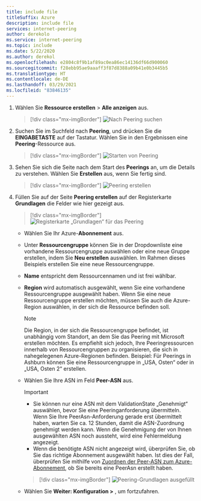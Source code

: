 ```yaml
---
title: include file
titleSuffix: Azure
description: include file
services: internet-peering
author: derekolo
ms.service: internet-peering
ms.topic: include
ms.date: 5/22/2020
ms.author: derekol
ms.openlocfilehash: e2804c8f9b1af89ac0ea86ec14136df66d900060
ms.sourcegitcommit: f28ebb95ae9aaaff3f87d8388a09b41e0b3445b5
ms.translationtype: HT
ms.contentlocale: de-DE
ms.lasthandoff: 03/29/2021
ms.locfileid: "83846135"
---
```

1. Wählen Sie **Ressource erstellen** > **Alle anzeigen** aus.

    > [!div class="mx-imgBorder"]
    > ![Nach Peering suchen](../media/setup-seeall.png)

1. Suchen Sie im Suchfeld nach **Peering**, und drücken Sie die **EINGABETASTE** auf der Tastatur. Wählen Sie in den Ergebnissen eine **Peering**-Ressource aus.

    > [!div class="mx-imgBorder"]
    > ![Starten von Peering](../media/setup-launch.png)

1. Sehen Sie sich die Seite nach dem Start des **Peerings** an, um die Details zu verstehen. Wählen Sie **Erstellen** aus, wenn Sie fertig sind.

    > [!div class="mx-imgBorder"]
    > ![Peering erstellen](../media/setup-create.png)

1. Füllen Sie auf der Seite **Peering erstellen** auf der Registerkarte **Grundlagen** die Felder wie hier gezeigt aus.

    > [!div class="mx-imgBorder"]
    > ![Registerkarte „Grundlagen“ für das Peering](../media/setup-basics-tab.png)

    * Wählen Sie Ihr Azure-**Abonnement** aus.
    * Unter **Ressourcengruppe** können Sie in der Dropdownliste eine vorhandene Ressourcengruppe auswählen oder eine neue Gruppe erstellen, indem Sie **Neu erstellen** auswählen. Im Rahmen dieses Beispiels erstellen Sie eine neue Ressourcengruppe.
    * **Name** entspricht dem Ressourcennamen und ist frei wählbar.
    * **Region** wird automatisch ausgewählt, wenn Sie eine vorhandene Ressourcengruppe ausgewählt haben. Wenn Sie eine neue Ressourcengruppe erstellen möchten, müssen Sie auch die Azure-Region auswählen, in der sich die Ressource befinden soll.

        > [!NOTE]
        > Die Region, in der sich die Ressourcengruppe befindet, ist unabhängig vom Standort, an dem Sie das Peering mit Microsoft erstellen möchten. Es empfiehlt sich jedoch, Ihre Peeringressourcen innerhalb von Ressourcengruppen zu organisieren, die sich in nahegelegenen Azure-Regionen befinden. Beispiel: Für Peerings in Ashburn können Sie eine Ressourcengruppe in „USA, Osten“ oder in „USA, Osten 2“ erstellen.

    * Wählen Sie Ihre ASN im Feld **Peer-ASN** aus.

        > [!IMPORTANT]
        > * Sie können nur eine ASN mit dem ValidationState „Genehmigt“ auswählen, bevor Sie eine Peeringanforderung übermitteln. Wenn Sie Ihre PeerAsn-Anforderung gerade erst übermittelt haben, warten Sie ca. 12 Stunden, damit die ASN-Zuordnung genehmigt werden kann. Wenn die Genehmigung der von Ihnen ausgewählten ASN noch aussteht, wird eine Fehlermeldung angezeigt. 
        > * Wenn die benötigte ASN nicht angezeigt wird, überprüfen Sie, ob Sie das richtige Abonnement ausgewählt haben. Ist dies der Fall, überprüfen Sie mithilfe von [Zuordnen der Peer-ASN zum Azure-Abonnement](../howto-subscription-association-portal.md), ob Sie bereits eine PeerAsn erstellt haben.

        > [!div class="mx-imgBorder"]
        > ![Peering-Grundlagen ausgefüllt](../media/setup-direct-basics-filled-tab.png)

    * Wählen Sie **Weiter: Konfiguration >** , um fortzufahren.
